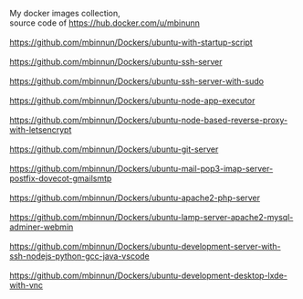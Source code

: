 My docker images collection,<br/>
source code of https://hub.docker.com/u/mbinunn<br/>
<br/>
https://github.com/mbinnun/Dockers/ubuntu-with-startup-script<br/><br/>
https://github.com/mbinnun/Dockers/ubuntu-ssh-server<br/><br/>
https://github.com/mbinnun/Dockers/ubuntu-ssh-server-with-sudo<br/><br/>
https://github.com/mbinnun/Dockers/ubuntu-node-app-executor<br/><br/>
https://github.com/mbinnun/Dockers/ubuntu-node-based-reverse-proxy-with-letsencrypt<br/><br/>
https://github.com/mbinnun/Dockers/ubuntu-git-server<br/><br/>
https://github.com/mbinnun/Dockers/ubuntu-mail-pop3-imap-server-postfix-dovecot-gmailsmtp<br/><br/>
https://github.com/mbinnun/Dockers/ubuntu-apache2-php-server<br/><br/>
https://github.com/mbinnun/Dockers/ubuntu-lamp-server-apache2-mysql-adminer-webmin<br/><br/>
https://github.com/mbinnun/Dockers/ubuntu-development-server-with-ssh-nodejs-python-gcc-java-vscode<br/><br/>
https://github.com/mbinnun/Dockers/ubuntu-development-desktop-lxde-with-vnc<br/>
